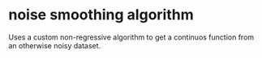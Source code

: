 # noise smoothing algorithm
 Uses a custom non-regressive algorithm to get a continuos function from an otherwise noisy dataset.
